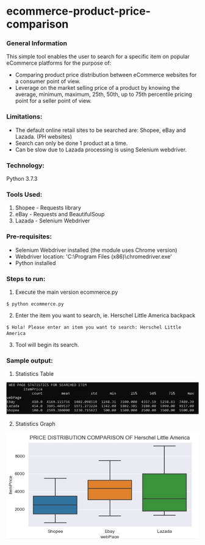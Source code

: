 # ecommerce-product-price-comparison

### General Information
This simple tool enables the user to search for a specific item on popular eCommerce platforms for the purpose of:
* Comparing product price distribution between eCommerce websites for a consumer point of view.
* Leverage on the market selling price of a product by knowing the average, minimum, maximum, 25th, 50th, up to 75th percentile pricing point for a seller point of view.

### Limitations:
* The default online retail sites to be searched are: Shopee, eBay and Lazada.  (PH websites)
* Search can only be done 1 product at a time.
* Can be slow due to Lazada processing is using Selenium webdriver. 

### Technology: 
Python 3.7.3

### Tools Used:
1. Shopee - Requests library
2. eBay - Requests and BeautifulSoup
3. Lazada - Selenium Webdriver

### Pre-requisites:
* Selenium Webdriver installed (the module uses Chrome version)
* Webdriver location: 'C:\Program Files (x86)\chromedriver.exe'
* Python installed

### Steps to run:
1. Execute the main version ecommerce.py
```
$ python ecommerce.py
```
2. Enter the item you want to search, ie. Herschel Little America backpack
```
$ Hola! Please enter an item you want to search: Herschel Little America 
```
3. Tool will begin its search.

### Sample output:
1. Statistics Table

![Alt text](https://github.com/charlievc/ecommerce-product-price-comparison/blob/master/img_sample/statTable.jpg)

2. Statistics Graph

![Alt text](https://github.com/charlievc/ecommerce-product-price-comparison/blob/master/img_sample/statPlot.jpg)

